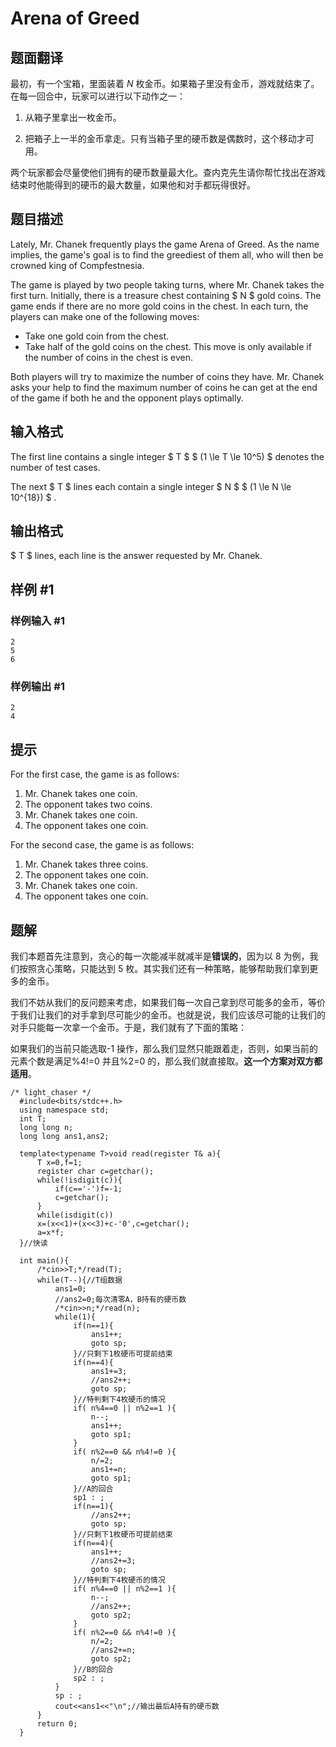 # Arena of Greed

## 题面翻译

最初，有一个宝箱，里面装着 $N$ 枚金币。如果箱子里没有金币，游戏就结束了。在每一回合中，玩家可以进行以下动作之一：

1. 从箱子里拿出一枚金币。

2. 把箱子上一半的金币拿走。只有当箱子里的硬币数是偶数时，这个移动才可用。

两个玩家都会尽量使他们拥有的硬币数量最大化。查内克先生请你帮忙找出在游戏结束时他能得到的硬币的最大数量，如果他和对手都玩得很好。

## 题目描述

Lately, Mr. Chanek frequently plays the game Arena of Greed. As the name implies, the game's goal is to find the greediest of them all, who will then be crowned king of Compfestnesia.

The game is played by two people taking turns, where Mr. Chanek takes the first turn. Initially, there is a treasure chest containing $ N $ gold coins. The game ends if there are no more gold coins in the chest. In each turn, the players can make one of the following moves:

- Take one gold coin from the chest.
- Take half of the gold coins on the chest. This move is only available if the number of coins in the chest is even.

Both players will try to maximize the number of coins they have. Mr. Chanek asks your help to find the maximum number of coins he can get at the end of the game if both he and the opponent plays optimally.

## 输入格式

The first line contains a single integer $ T $ $ (1 \le T \le 10^5) $ denotes the number of test cases.

The next $ T $ lines each contain a single integer $ N $ $ (1 \le N \le 10^{18}) $ .

## 输出格式

$ T $ lines, each line is the answer requested by Mr. Chanek.

## 样例 #1

### 样例输入 #1

```
2
5
6
```

### 样例输出 #1

```
2
4
```

## 提示

For the first case, the game is as follows:

1. Mr. Chanek takes one coin.
2. The opponent takes two coins.
3. Mr. Chanek takes one coin.
4. The opponent takes one coin.

For the second case, the game is as follows:

1. Mr. Chanek takes three coins.
2. The opponent takes one coin.
3. Mr. Chanek takes one coin.
4. The opponent takes one coin.

## 题解
我们本题首先注意到，贪心的每一次能减半就减半是**错误的**，因为以 8 为例，我们按照贪心策略，只能达到 5 枚。其实我们还有一种策略，能够帮助我们拿到更多的金币。

我们不妨从我们的反问题来考虑，如果我们每一次自己拿到尽可能多的金币，等价于我们让我们的对手拿到尽可能少的金币。也就是说，我们应该尽可能的让我们的对手只能每一次拿一个金币。于是，我们就有了下面的策略：

如果我们的当前只能选取-1 操作，那么我们显然只能跟着走，否则，如果当前的元素个数是满足%4!=0 并且%2=0 的，那么我们就直接取。**这一个方案对双方都适用**。

```
/* light_chaser */
  #include<bits/stdc++.h>
  using namespace std;
  int T;
  long long n;
  long long ans1,ans2;
  
  template<typename T>void read(register T& a){
      T x=0,f=1; 
      register char c=getchar();
      while(!isdigit(c)){
          if(c=='-')f=-1; 
          c=getchar();
      }
      while(isdigit(c))
      x=(x<<1)+(x<<3)+c-'0',c=getchar();
      a=x*f;
  }//快读
  
  int main(){
      /*cin>>T;*/read(T);
      while(T--){//T组数据
          ans1=0;
          //ans2=0;每次清零A，B持有的硬币数
          /*cin>>n;*/read(n);
          while(1){
              if(n==1){
                  ans1++;
                  goto sp;
              }//只剩下1枚硬币可提前结束
              if(n==4){
                  ans1+=3;
                  //ans2++;
                  goto sp;
              }//特判剩下4枚硬币的情况
              if( n%4==0 || n%2==1 ){
                  n--;
                  ans1++;
                  goto sp1;
              }
              if( n%2==0 && n%4!=0 ){
                  n/=2;
                  ans1+=n;
                  goto sp1;
              }//A的回合
              sp1 : ;
              if(n==1){
                  //ans2++;
                  goto sp;
              }//只剩下1枚硬币可提前结束
              if(n==4){
                  ans1++;
                  //ans2+=3;
                  goto sp;
              }//特判剩下4枚硬币的情况
              if( n%4==0 || n%2==1 ){
                  n--;
                  //ans2++;
                  goto sp2;
              }
              if( n%2==0 && n%4!=0 ){
                  n/=2;
                  //ans2+=n;
                  goto sp2;
              }//B的回合
              sp2 : ;
          }
          sp : ;
          cout<<ans1<<"\n";//输出最后A持有的硬币数
      }
      return 0;
  }

```